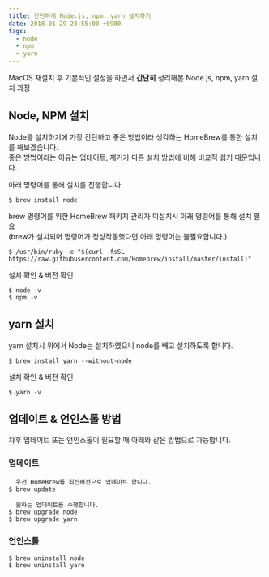 ```yaml
---
title: 간단하게 Node.js, npm, yarn 설치하기
date: 2018-01-29 23:55:00 +0900
tags:
  - node
  - npm
  - yarn
---
```


MacOS 재설치 후 기본적인 설정을 하면서 **간단히** 정리해본 Node.js, npm, yarn 설치 과정

## Node, NPM 설치
Node를 설치하기에 가장 간단하고 좋은 방법이라 생각하는 HomeBrew를 통한 설치를 해보겠습니다.  
좋은 방법이라는 이유는 업데이트, 제거가 다른 설치 방법에 비해 비교적 쉽기 때문입니다.

아래 명령어를 통해 설치를 진행합니다.
```
$ brew install node
```

brew 명령어를 위한 HomeBrew 패키지 관리자 미설치시 아래 명령어를 통해 설치 필요  
(brew가 설치되어 명령어가 정상작동했다면 아래 명령어는 불필요합니다.)
```
$ /usr/bin/ruby -e "$(curl -fsSL https://raw.githubusercontent.com/Homebrew/install/master/install)"
```

설치 확인 & 버전 확인
```
$ node -v
$ npm -v
```

## yarn 설치
yarn 설치시 위에서 Node는 설치하였으니 node를 빼고 설치하도록 합니다.
```
$ brew install yarn --without-node
```

설치 확인 & 버전 확인
```
$ yarn -v
```
## 업데이트 & 언인스톨 방법

차후 업데이트 또는 언인스톨이 필요할 때 아래와 같은 방법으로 가능합니다.

### 업데이트
```
  우선 HomeBrew를 최신버전으로 업데이트 합니다.
$ brew update

  원하는 업데이트를 수행합니다.
$ brew upgrade node
$ brew upgrade yarn
```

### 언인스톨
```
$ brew uninstall node
$ brew uninstall yarn
```

